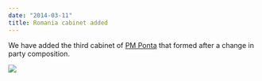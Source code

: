 ```yaml
---
date: "2014-03-11"
title: Romania cabinet added
---
```


We have added the third cabinet of [PM Ponta](http://dev.parlgov.org/data/rou/cabinet-party/2014-03-04/) that formed after a change in party composition.

![](/images/parliament-european-union.jpg)
